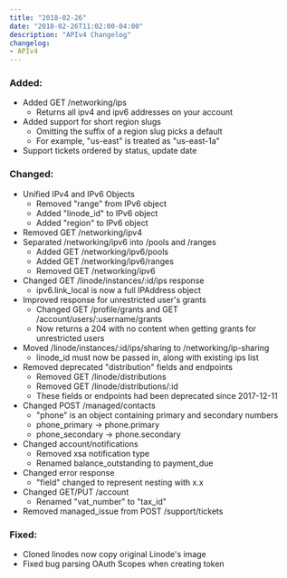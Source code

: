 ```yaml
---
title: "2018-02-26"
date: "2018-02-26T11:02:00-04:00"
description: "APIv4 Changelog"
changelog:
- APIv4
---
```

### Added:

* Added GET /networking/ips
  * Returns all ipv4 and ipv6 addresses on your account
* Added support for short region slugs
  * Omitting the suffix of a region slug picks a default
  * For example, "us-east" is treated as "us-east-1a"
* Support tickets ordered by status, update date

### Changed:

* Unified IPv4 and IPv6 Objects
  * Removed "range" from IPv6 object
  * Added "linode_id" to IPv6 object
  * Added "region" to IPv6 object
* Removed GET /networking/ipv4
* Separated /networking/ipv6 into /pools and /ranges
  * Added GET /networking/ipv6/pools
  * Added GET /networking/ipv6/ranges
  * Removed GET /networking/ipv6
* Changed GET /linode/instances/:id/ips response
  * ipv6.link_local is now a full IPAddress object
* Improved response for unrestricted user's grants
  * Changed GET /profile/grants and GET /account/users/:username/grants
  * Now returns a 204 with no content when getting grants for unrestricted users
* Moved /linode/instances/:id/ips/sharing to /networking/ip-sharing
  * linode_id must now be passed in, along with existing ips list
* Removed deprecated "distribution" fields and endpoints
  * Removed GET /linode/distributions
  * Removed GET /linode/distributions/:id
  * These fields or endpoints had been deprecated since 2017-12-11
* Changed POST /managed/contacts
  * "phone" is an object containing primary and secondary numbers
  * phone_primary -> phone.primary
  * phone_secondary -> phone.secondary
* Changed account/notifications
  * Removed xsa notification type
  * Renamed balance_outstanding to payment_due
* Changed error response
  * "field" changed to represent nesting with x.x
* Changed GET/PUT /account
  * Renamed "vat_number" to "tax_id"
* Removed managed_issue from POST /support/tickets

### Fixed:

* Cloned linodes now copy original Linode's image
* Fixed bug parsing OAuth Scopes when creating token